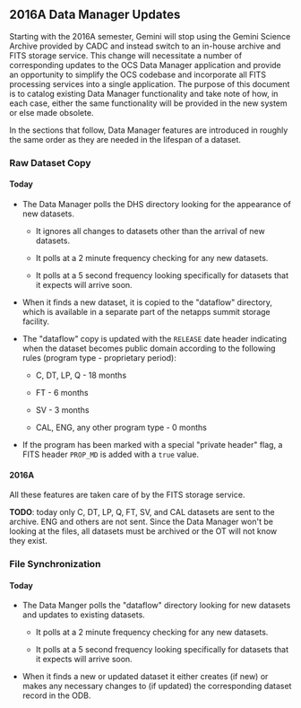 ## 2016A Data Manager Updates

Starting with the 2016A semester, Gemini will stop using the Gemini Science Archive provided by CADC and instead switch
to an in-house archive and FITS storage service.  This change will necessitate a number of corresponding updates to the
OCS Data Manager application and provide an opportunity to simplify the OCS codebase and incorporate all FITS processing
services into a single application.  The purpose of this document is to catalog existing Data Manager functionality and
take note of how, in each case, either the same functionality will be provided in the new system or else made obsolete.

In the sections that follow, Data Manager features are introduced in roughly the same order as they are needed in the
lifespan of a dataset.

### Raw Dataset Copy

#### Today

* The Data Manager polls the DHS directory looking for the appearance of new datasets.

  * It ignores all changes to datasets other than the arrival of new datasets.

  * It polls at a 2 minute frequency checking for any new datasets.

  * It polls at a 5 second frequency looking specifically for datasets that it expects will arrive soon.

* When it finds a new dataset, it is copied to the "dataflow" directory, which is available in a separate part of the netapps summit storage facility.

* The "dataflow" copy is updated with the `RELEASE` date header indicating when the dataset becomes public domain according to the following rules (program type - proprietary period):

  * C, DT, LP, Q - 18 months

  * FT - 6 months

  * SV - 3 months

  * CAL, ENG, any other program type - 0 months

* If the program has been marked with a special "private header" flag, a FITS header `PROP_MD` is added with a `true` value.


#### 2016A

All these features are taken care of by the FITS storage service.

__TODO__: today only C, DT, LP, Q, FT, SV, and CAL datasets are sent to the archive.  ENG and others are not sent. Since
the Data Manager won't be looking at the files, all datasets must be archived or the OT will not know they exist.


### File Synchronization

#### Today

* The Data Manger polls the "dataflow" directory looking for new datasets and updates to existing datasets.

  * It polls at a 2 minute frequency checking for any new datasets.

  * It polls at a 5 second frequency looking specifically for datasets that it expects will arrive soon.

*  When it finds a new or updated dataset it either creates (if new) or makes any necessary changes to (if updated) the corresponding dataset record in the ODB.
